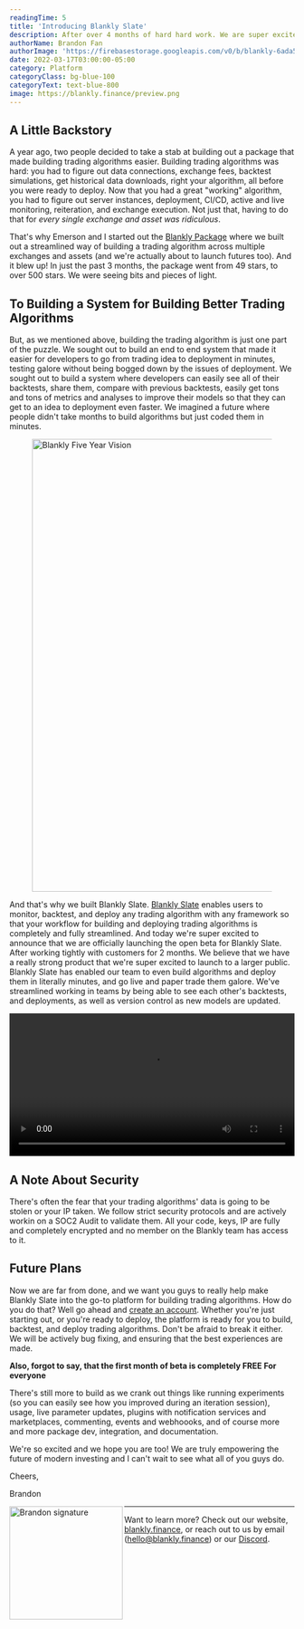```yaml
---
readingTime: 5
title: 'Introducing Blankly Slate'
description: After over 4 months of hard hard work. We are super excited today to announce our open beta for Blankly Slate. The modern algotrading platform that makes building better trading algorithms faster and deploying seconds.
authorName: Brandon Fan
authorImage: 'https://firebasestorage.googleapis.com/v0/b/blankly-6ada5.appspot.com/o/blog%2Fauthors%2Fimg_3678.JPG?alt=media&token=240ddce6-0181-452b-b83e-c7b595678e58'
date: 2022-03-17T03:00:00-05:00
category: Platform
categoryClass: bg-blue-100
categoryText: text-blue-800
image: https://blankly.finance/preview.png
---
```


## A Little Backstory

A year ago, two people decided to take a stab at building out a package that made building trading algorithms easier. Building trading algorithms was hard: you had to figure out data connections, exchange fees, backtest simulations, get historical data downloads, right your algorithm, all before you were ready to deploy. Now that you had a great "working" algorithm, you had to figure out server instances, deployment, CI/CD, active and live monitoring, reiteration, and exchange execution. Not just that, having to do that for _every single exchange and asset was ridiculous_.

That's why Emerson and I started out the [Blankly Package](https://package.blankly.finance) where we built out a streamlined way of building a trading algorithm across multiple exchanges and assets (and we're actually about to launch futures too). And it blew up! In just the past 3 months, the package went from 49 stars, to over 500 stars. We were seeing bits and pieces of light.

## To Building a System for Building Better Trading Algorithms

But, as we mentioned above, building the trading algorithm is just one part of the puzzle. We sought out to build an end to end system that made it easier for developers to go from trading idea to deployment in minutes, testing galore without being bogged down by the issues of deployment. We sought out to build a system where developers can easily see all of their backtests, share them, compare with previous backtests, easily get tons and tons of metrics and analyses to improve their models so that they can get to an idea to deployment even faster. We imagined a future where people didn't take months to build algorithms but just coded them in minutes.

<figure>
  <img src="https://firebasestorage.googleapis.com/v0/b/blankly-6ada5.appspot.com/o/blog%2Fimages%2Fblankly-gif.gif?alt=media&token=2a5ab3fb-8f53-49e4-83db-84b0a2d7db20" alt="Blankly Five Year Vision" width="800" loading="lazy">
</figure>

And that's why we built Blankly Slate. [Blankly Slate](https://app.blankly.finance) enables users to monitor, backtest, and deploy any trading algorithm with any framework so that your workflow for building and deploying trading algorithms is completely and fully streamlined. And today we're super excited to announce that we are officially launching the open beta for Blankly Slate. After working tightly with customers for 2 months. We believe that we have a really strong product that we're super excited to launch to a larger public. Blankly Slate has enabled our team to even build algorithms and deploy them in literally minutes, and go live and paper trade them galore. We've streamlined working in teams by being able to see each other's backtests, and deployments, as well as version control as new models are updated.


<video
        type="video/mp4"
        autoplay
        width="100%"
        loading="lazy"
        controls
        class="rounded-md shadow-xl border border-gray-200"
        loop
        src="https://firebasestorage.googleapis.com/v0/b/blankly-6ada5.appspot.com/o/videos%2Flive.mov?alt=media&token=378867c6-38c1-45be-b576-0252b65206ab"
      ></video>

## A Note About Security

There's often the fear that your trading algorithms' data is going to be stolen or your IP taken. We follow strict security protocols and are actively workin on a SOC2 Audit to validate them. All your code, keys, IP are fully and completely encrypted and no member on the Blankly team has access to it.

## Future Plans

Now we are far from done, and we want you guys to really help make Blankly Slate into the go-to platform for building trading algorithms. How do you do that? Well go ahead and [create an account](https://app.blankly.finance). Whether you're just starting out, or you're ready to deploy, the platform is ready for you to build, backtest, and deploy trading algorithms. Don't be afraid to break it either. We will be actively bug fixing, and ensuring that the best experiences are made.

**Also, forgot to say, that the first month of beta is completely FREE For everyone**

There's still more to build as we crank out things like running experiments (so you can easily see how you improved during an iteration session), usage, live parameter updates, plugins with notification services and marketplaces, commenting, events and webhoooks, and of course more and more package dev, integration, and documentation.

We're so excited and we hope you are too! We are truly empowering the future of modern investing and I can't wait to see what all of you guys do.

Cheers,

Brandon

<img src="https://firebasestorage.googleapis.com/v0/b/blankly-6ada5.appspot.com/o/blog%2Fimages%2Fscreen-shot-2021-12-22-at-2-43-12-pm.png?alt=media&token=f0cebc08-27ec-4a22-ac58-a35176e65d4e" alt="Brandon signature" width="200" align="left" loading="lazy">

<hr>

Want to learn more? Check out our website, [blankly.finance](https://blankly.finance), or reach out to us by email (hello@blankly.finance) or our [Discord](https://discord.gg/kS7Rk6knzU).
